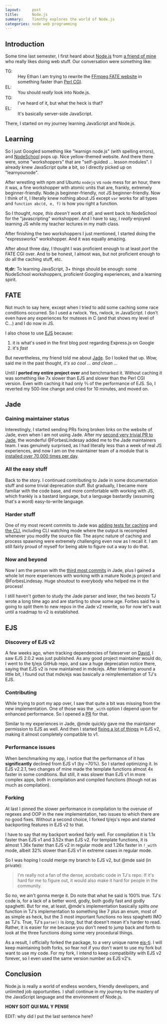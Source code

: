 ```yaml
---
layout:     post
title:      Node.js
summary:    Timothy explores the world of Node.js
categories: node web programming
---
```


## Introduction

Some time last semester, I first heard about [Node.js][1] from
[a friend of mine][2] who really likes doing web stuff. Our conversation were
something like:

<dl>
<dt>TG:</dt>
<dd>Hey Ethan I am trying to rewrite the <a href="http://fate.ffmpeg.org/">
FFmpeg FATE website</a> in something faster than
<a href="https://github.com/ffmpeg/fateserver">Perl CGI</a>.</dd>
<dt>EL:</dt>
<dd>You should <em>really</em> look into Node.js.</dd>
<dt>TG:</dt>
<dd>I've heard of it, but what the heck is that?</dd>
<dt>EL:</dt>
<dd>It's basically server-side JavaScript.</dd>
</dl>

There, I started on my journey learning JavaScript and Node.js.

[1]: https://nodejs.org/
[2]: http://ethanl.ee/
[3]: http://fate.ffmpeg.org/
[4]: https://github.com/ffmpeg/fateserver

## Learning

So I just Googled something like "learnign node.js" (with spelling errors),
and [NodeSchool][5] pops up. Nice yellow-themed website. And there there were,
some "workshoppers" that are "self-guided ... lesson modules". I already knew
JavaScript quite a bit, so I directly picked up on "learnyounode".

After wrestling with npm and Ubuntu `nodejs` vs `node` mess for an hour, there
it was, a fine workshopper with atomic units that are, frankly, extremely
beginner-friendly. Node.js beginner-friendly, not JS beginner-friendly. Now I
think of it, I literally knew nothing about JS except `var` works for all
types and `function abc(d, e, f)` is how you right a function.

So I thought, *nope, this doesn't work at all*, and went back to NodeSchool
for the "javascripting" workshopper. And I have to say, I *really* enjoyed
learning JS while my teacher lectures in my math class.

After finishing the two workshoppers I just mentioned, I started doing the
"expressworks" workshopper. And it was equally amazing.

After about three day, I thought I was proficient enough to at least *port*
the FATE CGI over. And to be honest, I almost was, but not proficient enough
to do all the caching stuff, etc.

**tl;dr:** To learning JavaScript, 3+ things should be enough: some NodeSchool
workshoppers, proficient Googling experiences, and a learning spirit.

[5]: http://nodeschool.io/index.html

## FATE

Not much to say here, except when I tried to add some caching some race
conditions occurred. So I used a rwlock. Yes, rwlock, in JavaScript. I don't
even have any experiences for mutexes in C (and that shows my level of C...)
and I do now in JS.

I also chose to use [EJS][6] because:

1. it is what's used in the first blog post regarding Express.js on Google
2. it's *fast*

But nevertheless, my friend told me about [Jade][7]. So I looked that up.
*Wow,* said me in the past thought, *it's so cool ... and clean ...*

Until I **ported my entire project over** and benchmarked it. Without caching
it was something like 7x slower than EJS and slower than the Perl CGI version.
Even with caching it had only ⅔ of the performance of EJS. So, I reverted
my 500-line change and cried for 10 minutes, and moved on.

[6]: https://github.com/tj/ejs
[7]: http://jade-lang.com/

## Jade

### Gaining maintainer status
Interestingly, I started sending PRs fixing broken links on the website of
Jade, even when I am not using Jade. After my
[second very trivial PR to Jade][8], the wonderful @ForbesLindesay added me
to the Jade maintainers team. I was genuinely surprised, as I had literally
less than a week of real JS experiences, and now I am on the maintainer team
of a module that is [installed over 70,000 times per day][9].

[8]: https://github.com/jadejs/jade/pull/1709#issuecomment-61475378
[9]: https://www.npmjs.com/package/jade

### All the easy stuff

Back to the story. I continued contributing to Jade in some documentation
stuff and some trivial deprecation stuff. But gradually, I became more
familiar with the code base, and more comfortable with working with JS, which
frankly is a bastard language, but a language bastardly (assuming that's a
word) easy-to-write language.

### Harder stuff

One of my most recent commits to Jade was [adding tests for caching][10] and
[the CLI][11], including CLI watching mode where the output is recompiled
whenever you modify the source file. The async nature of caching and process
spawning were extremely challenging even now as I recall it. I am still fairly
proud of myself for being able to figure out a way to do that.

[10]: https://github.com/jadejs/jade/pull/1808
[11]: https://github.com/jadejs/jade/pull/1805

### Now and beyond

Now I am the person with the [third most commits][12] in Jade, plus I gained a
whole lot more experiences with working with a mature Node.js project and
@ForbesLindesay. Huge shoutout to everybody who helped me in the process!

I still haven't gotten to study the Jade parser and lexer, the two *beasts* TJ
wrote a long time ago and are starting to show some age. Forbes said he is
going to split them to new repos in the Jade v2 rewrite, so for now let's wait
until a roadmap to v2 is established.

[12]: https://github.com/jadejs/jade/graphs/contributors

## EJS

### Discovery of EJS v2

A few weeks ago, when tracking dependencies of fateserver on [David][13], I
saw EJS 2.0.2 was just published. As any good project maintainer would do, I
went to the tj/ejs GitHub repo, and saw a huge deprecation notice there,
saying that EJS v2 is now maintained in mde/ejs. After tinkering around a
little bit, I found out that mde/ejs was basically a reimplementation of TJ's
EJS.

[13]: https://david-dm.org/TimothyGu/fateserver-node

### Contributing

While trying to port my app over, I saw that quite a bit was missing from the
new implementation. One of those was the `_with` option I depend upon for
enhanced performance. So I opened a [PR][14] for that.

Similar to my experiences in Jade, @mde quickly gave me the maintainer
permission to EJS as well. And then I started [fixing a lot of things][15] in
EJS v2, making it almost completely compatible to v1.

[14]: https://github.com/mde/ejs/pull/6
[15]: https://github.com/mde/ejs/commits/master?author=TimothyGu

### Performance issues

When benchmarking my app, I notice that the performance of it has
**significantly** declined from EJS v1 (by ~70%). So I started optimizing it.
In EJS v2.2.1, two changes of mine made the template functions almost 4x
faster in some conditions. But still, it was slower than EJS v1 in more
complex apps, both in compilation and compiled functions (though not as much
as compilation).

### Forking

At last I pinned the slower performance in compilation to the overuse of
regexes and OOP in the new implementation, two issues to which there are no
good fixes. Without a second choice, I forked tj/ejs's repo and started
backporting features in EJS v2 to that.

I have to say that my backport worked fairly well. For compilation it is 1.1x
faster than EJS v1 and 3.52x than EJS v2. For template functions, it is almost
1.36x faster than EJS v2 in regular mode and 1.26x faster in `!_with` mode,
albeit 32% slower than EJS v1 in extreme cases in regular mode.

So I was hoping I could merge my branch to EJS v2, but @mde said (in private):

> I'm really not a fan of the dense, acrobatic code in TJ's repo. If it's
> hard for me to figure out, it would also make it hard for people in the
> community.

So no, we ain't gonna merge it. Do note that what he said is 100% true. TJ's
code is, for a lack of a better word, godly, both godly fast and godly
spaghetti. But for me, at least, @mde's implementation basically splits *one*
function in TJ's implementation to something like 7 plus an enum, most of as
simple as heck, but the 3 most important functions no less spaghetti IMO as
TJ's. True, TJ's `parse()` is *long*, but that doesn't mean it's harder to
read. Rather, it is easier for me because you don't need to jump back and
forth to look at the three functions doing some very procedural things.

As a result, I officially forked the package, to a very unique name
[ejs-tj][16]. I will keep maintaining both forks, so fear not if you don't
want to use my fork but want to use my code. For my fork, I intend to keep
compatibility with EJS v2 forever, so I even used the same version number as
EJS v2's.

[16]: https://www.npmjs.com/package/ejs-tj

## Conclusion

Node.js is really a world of endless wonders, friendly developers, and
unlimited job opportunities. I shall continue in my journey to the mastery of
the JavaScript language and the environment of Node.js.

**HONY SOIT QUI MAL Y PENSE**

EDIT: why did I put the last sentence here?
